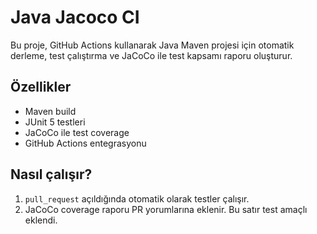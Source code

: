 # Java Jacoco CI

Bu proje, GitHub Actions kullanarak Java Maven projesi için otomatik derleme, test çalıştırma ve JaCoCo ile test kapsamı raporu oluşturur.

## Özellikler
- Maven build
- JUnit 5 testleri
- JaCoCo ile test coverage
- GitHub Actions entegrasyonu

## Nasıl çalışır?
1. `pull_request` açıldığında otomatik olarak testler çalışır.
2. JaCoCo coverage raporu PR yorumlarına eklenir.
Bu satır test amaçlı eklendi.
